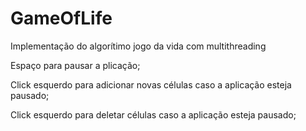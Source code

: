 # GameOfLife
 Implementação do algorítimo jogo da vida com multithreading
 
 Espaço para pausar a plicação;
 
 Click esquerdo para adicionar novas células caso a aplicação esteja pausado;
 
 Click esquerdo para deletar células caso a aplicação esteja pausado;
